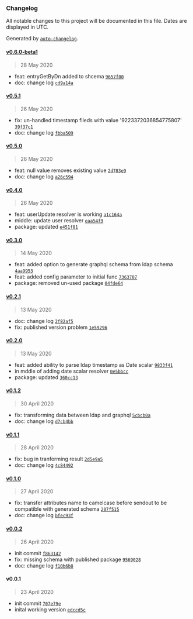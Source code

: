 ### Changelog

All notable changes to this project will be documented in this file. Dates are displayed in UTC.

Generated by [`auto-changelog`](https://github.com/CookPete/auto-changelog).

#### [v0.6.0-beta1](https://github.com/saostad/ldap-graphql/compare/v0.5.1...v0.6.0-beta1)

> 28 May 2020

- feat: entryGetByDn added to shcema [`9657f00`](https://github.com/saostad/ldap-graphql/commit/9657f00f91373ee3c096c7e6e6ff0fea0f29822c)
- doc: change log [`cd9a14a`](https://github.com/saostad/ldap-graphql/commit/cd9a14a0cd3a8569e836a4b7d389ef3668da9815)

#### [v0.5.1](https://github.com/saostad/ldap-graphql/compare/v0.5.0...v0.5.1)

> 26 May 2020

- fix: un-handled timestamp fileds with value '9223372036854775807' [`39f37c1`](https://github.com/saostad/ldap-graphql/commit/39f37c1d8361065786f3314b1bb386c39277c5d5)
- doc: change log [`fbba509`](https://github.com/saostad/ldap-graphql/commit/fbba509d3bd277145a6b87ecbd929e85c94df3eb)

#### [v0.5.0](https://github.com/saostad/ldap-graphql/compare/v0.4.0...v0.5.0)

> 26 May 2020

- feat: null value removes existing value [`2d783e9`](https://github.com/saostad/ldap-graphql/commit/2d783e9d592e1602b5d9dc9be4eff39de0c83492)
- doc: change log [`a26c594`](https://github.com/saostad/ldap-graphql/commit/a26c5942198c4da93ee597463c280a5740983648)

#### [v0.4.0](https://github.com/saostad/ldap-graphql/compare/v0.3.0...v0.4.0)

> 26 May 2020

- feat: userUpdate resolver is working [`a1c164a`](https://github.com/saostad/ldap-graphql/commit/a1c164a08c0718712067d7ab5ea597d273f7eadd)
- middle: update user resolver [`eaa54f9`](https://github.com/saostad/ldap-graphql/commit/eaa54f910770db3520d22df30ae296190103600c)
- package: updated [`e451f81`](https://github.com/saostad/ldap-graphql/commit/e451f81a9787addf59585a07807bcc2d8793fd01)

#### [v0.3.0](https://github.com/saostad/ldap-graphql/compare/v0.2.1...v0.3.0)

> 14 May 2020

- feat: added option to generate graphql schema from ldap schema [`4aa9953`](https://github.com/saostad/ldap-graphql/commit/4aa99535df893da78a2d98deef63d2505b074081)
- feat: added config parameter to initial func [`7363707`](https://github.com/saostad/ldap-graphql/commit/7363707f157747470b1ca39a052dd4248dc36e6d)
- package: removed un-used package [`04fde64`](https://github.com/saostad/ldap-graphql/commit/04fde646b999e951531915aecbf383d190f2f3f5)

#### [v0.2.1](https://github.com/saostad/ldap-graphql/compare/v0.2.0...v0.2.1)

> 13 May 2020

- doc: change log [`2f82af5`](https://github.com/saostad/ldap-graphql/commit/2f82af5e68327ea85babd8a71a115cfb58d61c33)
- fix: published version problem [`1e59296`](https://github.com/saostad/ldap-graphql/commit/1e59296846f14df0a3d6f569ea7e4bc1124eb725)

#### [v0.2.0](https://github.com/saostad/ldap-graphql/compare/v0.1.2...v0.2.0)

> 13 May 2020

- feat: added ability to parse ldap timestamp as Date scalar [`9833f41`](https://github.com/saostad/ldap-graphql/commit/9833f41fa33bc63768f3cd0217be1d143486f929)
- in mddle of adding date scalar resolver [`0e5bbcc`](https://github.com/saostad/ldap-graphql/commit/0e5bbcc956b230b224d69e6b532435cb5779589e)
- package: updated [`360cc13`](https://github.com/saostad/ldap-graphql/commit/360cc13bd03711395add41199140c75619ddf6ad)

#### [v0.1.2](https://github.com/saostad/ldap-graphql/compare/v0.1.1...v0.1.2)

> 30 April 2020

- fix: transforming data between ldap and graphql [`5cbcb0a`](https://github.com/saostad/ldap-graphql/commit/5cbcb0a9aa2684e7597d6740f061e98369a50398)
- doc: change log [`d7cb4bb`](https://github.com/saostad/ldap-graphql/commit/d7cb4bb382cac202fa369ef362bd72e3c33ce0cd)

#### [v0.1.1](https://github.com/saostad/ldap-graphql/compare/v0.1.0...v0.1.1)

> 28 April 2020

- fix: bug in tranforming result [`2d5e9a5`](https://github.com/saostad/ldap-graphql/commit/2d5e9a55bc0fb424daf1f42b38b74c5bb63b20ad)
- doc: change log [`4c84492`](https://github.com/saostad/ldap-graphql/commit/4c84492b955dbb6a07fbf20d7f4e707a2ee4e498)

#### [v0.1.0](https://github.com/saostad/ldap-graphql/compare/v0.0.2...v0.1.0)

> 27 April 2020

- fix: transfer attributes name to camelcase before sendout  to be compatible with generated schema [`207f515`](https://github.com/saostad/ldap-graphql/commit/207f515f1108eff790f4726f288dc5ab979234f8)
- doc: change log [`bfec93f`](https://github.com/saostad/ldap-graphql/commit/bfec93f6c20bedaa68b2d663bef7e8ca1e754391)

#### [v0.0.2](https://github.com/saostad/ldap-graphql/compare/v0.0.1...v0.0.2)

> 26 April 2020

- init commit [`f863142`](https://github.com/saostad/ldap-graphql/commit/f863142789d66a9989ff1df6c69faf00e13ba154)
- fix: missing schema with published package [`9569028`](https://github.com/saostad/ldap-graphql/commit/9569028931465e5dfb3e93636282bf19a65fb60e)
- doc: change log [`f10b6b8`](https://github.com/saostad/ldap-graphql/commit/f10b6b8b0f2423865587cebc15df04be94f78c8d)

#### v0.0.1

> 23 April 2020

- init commit [`707e79e`](https://github.com/saostad/ldap-graphql/commit/707e79e0554532e623d1401c6dab0ee51edfe517)
- inital working version [`edccd5c`](https://github.com/saostad/ldap-graphql/commit/edccd5ce85d143b852179b6d9d1206bedfd954c0)
